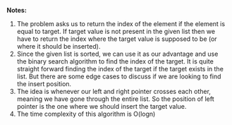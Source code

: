 **Notes:**

1. The problem asks us to return the index of the element if the element is equal to target. If target value is not present in the given list then we have to return the index where the target value is supposed to be (or where it should be inserted).
2. Since the given list is sorted, we can use it as our advantage and use the binary search algorithm to find the index of the target. It is quite straight forward finding the index of the target if the target exists in the list. But there are some edge cases to discuss if we are looking to find the insert position.
3. The idea is whenever our left and right pointer crosses each other, meaning we have gone through the entire list. So the position of left pointer is the one where we should insert the target value.
4. The time complexity of this algorithm is O(logn)
